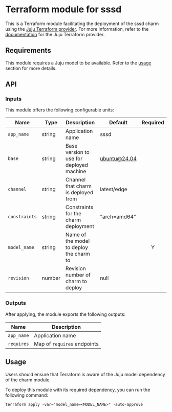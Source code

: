 # Terraform module for sssd

This is a Terraform module facilitating the deployment of the sssd charm using
the [Juju Terraform provider](https://github.com/juju/terraform-provider-juju).
For more information, refer to the
[documentation](https://registry.terraform.io/providers/juju/juju/latest/docs)
for the Juju Terraform provider.

## Requirements

This module requires a Juju model to be available. Refer to the [usage](#usage)
section for more details.

## API

### Inputs

This module offers the following configurable units:

| Name          | Type        | Description                                              | Default      | Required |
|---------------|-------------|----------------------------------------------------------|--------------|:--------:|
| `app_name`    | string      | Application name                                         | sssd         |          |
| `base`        | string      | Base version to use for deployed machine                 | ubuntu@24.04 |          |
| `channel`     | string      | Channel that charm is deployed from                      | latest/edge  |          |
| `constraints` | string      | Constraints for the charm deployment                     | "arch=amd64" |          |
| `model_name`  | string      | Name of the model to deploy the charm to                 |              |    Y     |
| `revision`    | number      | Revision number of charm to deploy                       | null         |          |

### Outputs

After applying, the module exports the following outputs:

| Name       | Description                 |
|------------|-----------------------------|
| `app_name` | Application name            |
| `requires` | Map of `requires` endpoints |

## Usage

Users should ensure that Terraform is aware of the Juju model dependency of the
charm module.

To deploy this module with its required dependency, you can run
the following command:

```shell
terraform apply -var="model_name=<MODEL_NAME>" -auto-approve
```
